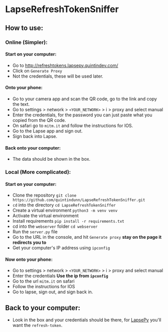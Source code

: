# LapseRefreshTokenSniffer

## How to use:

### Online (Simpler):
#### Start on your computer:
* Go to http://refreshtokens.lapsepy.quintindev.com/
* Click on `Generate Proxy`
* Not the credentials, these will be used later.

#### Onto your phone:
* Go to your camera app and scan the QR code, go to the link and copy the text.
* Go to settings > network > `<YOUR_NETWORK>` > i > proxy and select manual
* Enter the credentials, for the password you can just paste what you copied from the QR code.
* On safari go to `mitm.it` and follow the instructions for IOS.
* Go to the Lapse app and sign out.
* Sign back into Lapse.

#### Back onto your computer:
* The data should be shown in the box.

### Local (More complicated):
#### Start on your computer:
* Clone the repository `git clone https://github.com/quintindunn/LapseRefreshTokenSniffer.git`
* `cd` into the directory `cd LapseRefreshTokenSniffer`
* Create a virtual environment `python3 -m venv venv`
* Activate the virtual environment
* Install requirements `pip install -r requirements.txt`
* cd into the `webserver` folder `cd webserver`
* Run the `server.py` file
* Go to the URL in the console, and hit `Generate proxy` **stay on the page it redirects you to**
* Get your computer's IP address using `ipconfig`

#### Now onto your phone:
* Go to settings > network > `<YOUR_NETWORK>` > i > proxy and select manual
* Enter the credentials **Use the ip from `ipconfig`**
* Go to the url `mitm.it` on safari
* Follow the instructions for IOS
* Go to lapse, sign out, and sign back in.

## Back to your computer:
* Look in the box and your credentials should be there, for [LapsePy](https://github.com/quintindunn/lapsepy/) you'll want the `refresh-token`.
